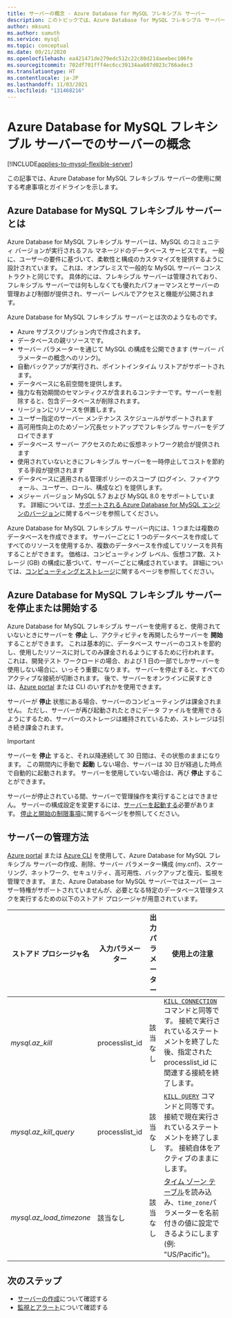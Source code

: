 ```yaml
---
title: サーバーの概念 - Azure Database for MySQL フレキシブル サーバー
description: このトピックでは、Azure Database for MySQL フレキシブル サーバーを使用するための考慮事項とガイドラインを示します
author: mksuni
ms.author: sumuth
ms.service: mysql
ms.topic: conceptual
ms.date: 09/21/2020
ms.openlocfilehash: ea421471de279edc512c22c80d21daeebec106fe
ms.sourcegitcommit: 702df701fff4ec6cc39134aa607d023c766adec3
ms.translationtype: HT
ms.contentlocale: ja-JP
ms.lasthandoff: 11/03/2021
ms.locfileid: "131468216"
---
```

# <a name="server-concepts-in-azure-database-for-mysql-flexible-server"></a>Azure Database for MySQL フレキシブル サーバーでのサーバーの概念

[!INCLUDE[applies-to-mysql-flexible-server](../includes/applies-to-mysql-flexible-server.md)]

この記事では、Azure Database for MySQL フレキシブル サーバーの使用に関する考慮事項とガイドラインを示します。

## <a name="what-is-an-azure-database-for-mysql-flexible-server"></a>Azure Database for MySQL フレキシブル サーバーとは

Azure Database for MySQL フレキシブル サーバーは、MySQL のコミュニティ バージョンが実行されるフル マネージドのデータベース サービスです。 一般に、ユーザーの要件に基づいて、柔軟性と構成のカスタマイズを提供するように設計されています。 これは、オンプレミスで一般的な MySQL サーバー コンストラクトと同じです。 具体的には、フレキシブル サーバーは管理されており、フレキシブル サーバーでは何もしなくても優れたパフォーマンスとサーバーの管理および制御が提供され、サーバー レベルでアクセスと機能が公開されます。

Azure Database for MySQL フレキシブル サーバーとは次のようなものです。

- Azure サブスクリプション内で作成されます。
- データベースの親リソースです。
- サーバー パラメーターを通じて MySQL の構成を公開できます (サーバー パラメーターの概念へのリンク)。
- 自動バックアップが実行され、ポイントインタイム リストアがサポートされます。
- データベースに名前空間を提供します。
- 強力な有効期間のセマンティクスが含まれるコンテナーです。サーバーを削除すると、包含データベースが削除されます。
- リージョンにリソースを併置します。
- ユーザー指定のサーバー メンテナンス スケジュールがサポートされます
- 高可用性向上のためゾーン冗長セットアップでフレキシブル サーバーをデプロイできます
- データベース サーバー アクセスのために仮想ネットワーク統合が提供されます
- 使用されていないときにフレキシブル サーバーを一時停止してコストを節約する手段が提供されます
- データベースに適用される管理ポリシーのスコープ (ログイン、ファイアウォール、ユーザー、ロール、構成など) を提供します。
- メジャー バージョン MySQL 5.7 および MySQL 8.0 をサポートしています。 詳細については、[サポートされる Azure Database for MySQL エンジンのバージョン](./../concepts-supported-versions.md)に関するページを参照してください。

Azure Database for MySQL フレキシブル サーバー内には、1 つまたは複数のデータベースを作成できます。 サーバーごとに 1 つのデータベースを作成してすべてのリソースを使用するか、複数のデータベースを作成してリソースを共有することができます。 価格は、コンピューティング レベル、仮想コア数、ストレージ (GB) の構成に基づいて、サーバーごとに構成されています。 詳細については、[コンピューティングとストレージ](./concepts-compute-storage.md)に関するページを参照してください。

## <a name="stopstart-an-azure-database-for-mysql-flexible-server"></a>Azure Database for MySQL フレキシブル サーバーを停止または開始する

Azure Database for MySQL フレキシブル サーバーを使用すると、使用されていないときにサーバーを **停止** し、アクティビティを再開したらサーバーを **開始** することができます。 これは基本的に、データベース サーバーのコストを節約し、使用したリソースに対してのみ課金されるようにするために行われます。 これは、開発テスト ワークロードの場合、および 1 日の一部でしかサーバーを使用しない場合に、いっそう重要になります。 サーバーを停止すると、すべてのアクティブな接続が切断されます。 後で、サーバーをオンラインに戻すときは、[Azure portal](how-to-stop-start-server-portal.md) または CLI のいずれかを使用できます。

サーバーが **停止** 状態にある場合、サーバーのコンピューティングは課金されません。 ただし、サーバーが再び起動されたときにデータ ファイルを使用できるようにするため、サーバーのストレージは維持されているため、ストレージは引き続き課金されます。

> [!IMPORTANT]
> サーバーを **停止** すると、それ以降連続して 30 日間は、その状態のままになります。 この期間内に手動で **起動** しない場合、サーバーは 30 日が経過した時点で自動的に起動されます。 サーバーを使用していない場合は、再び **停止** することができます。

サーバーが停止されている間、サーバーで管理操作を実行することはできません。 サーバーの構成設定を変更するには、[サーバーを起動する](how-to-stop-start-server-portal.md)必要があります。 [停止と開始の制限事項](./concepts-limitations.md#stopstart-operation)に関するページを参照してください。

## <a name="how-do-i-manage-a-server"></a>サーバーの管理方法

[Azure portal](./quickstart-create-server-portal.md) または [Azure CLI](./quickstart-create-server-cli.md) を使用して、Azure Database for MySQL フレキシブル サーバーの作成、削除、サーバー パラメーター構成 (my.cnf)、スケーリング、ネットワーク、セキュリティ、高可用性、バックアップと復元、監視を管理できます。 また、Azure Database for MySQL サーバーではスーパー ユーザー特権がサポートされていませんが、必要となる特定のデータベース管理タスクを実行するための以下のストアド プロシージャが用意されています。

|**ストアド プロシージャ名**|**入力パラメーター**|**出力パラメーター**|**使用上の注意**|
|-----|-----|-----|-----|
|*mysql.az_kill*|processlist_id|該当なし|[`KILL CONNECTION`](https://dev.mysql.com/doc/refman/8.0/en/kill.html) コマンドと同等です。 接続で実行されているステートメントを終了した後、指定された processlist_id に関連する接続を終了します。|
|*mysql.az_kill_query*|processlist_id|該当なし|[`KILL QUERY`](https://dev.mysql.com/doc/refman/8.0/en/kill.html) コマンドと同等です。 接続で現在実行されているステートメントを終了します。 接続自体をアクティブのままにします。|
|*mysql.az_load_timezone*|該当なし|該当なし|[タイム ゾーン テーブル](../howto-server-parameters.md#working-with-the-time-zone-parameter)を読み込み、`time_zone`パラメーターを名前付きの値に設定できるようにします (例: "US/Pacific")。|


## <a name="next-steps"></a>次のステップ

-   [サーバーの作成](./quickstart-create-server-portal.md)について確認する
-   [監視とアラート](./how-to-alert-on-metric.md)について確認する

